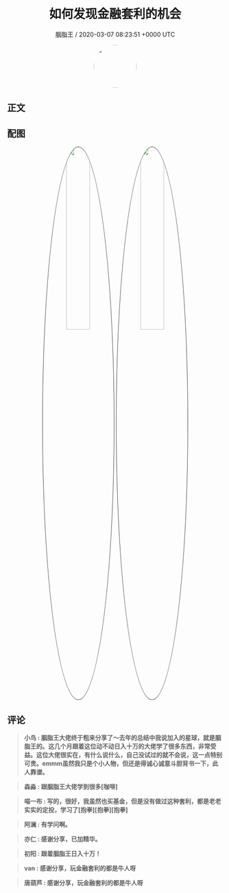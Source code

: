 <h1 align="center">如何发现金融套利的机会</h1>
<p align="center">
    <a>胭脂王 / 2020-03-07 08:23:51 &#43;0000 UTC</a>
</p>

<div align="center">
    <img src="https://images.zsxq.com/FoAJHVAvHSIzzhVeSqA5SvmwxLRo?e=1590940799&amp;token=kIxbL07-8jAj8w1n4s9zv64FuZZNEATmlU_Vm6zD:iKi4fzb7f_3rChPzw9lIz2I1rNI=" width="100" height="100" style="border:1px solid;border-radius:50%; color:#ffffff"/>
</div>

## 正文

<div>

</div>

## 配图
<div class="image" align="center">

<img src="https://images.zsxq.com/Fl9O5cQxIP4ZsTU-Fplp_VcwwQ7e?imageMogr2/auto-orient/thumbnail/800x/format/jpg/blur/1x0/quality/75&amp;e=1590940799&amp;token=kIxbL07-8jAj8w1n4s9zv64FuZZNEATmlU_Vm6zD:t7-v5fVJ7ei7fRQyKRpBekTbn6A=" width="33%" height="33%" style="border:1px solid;border-radius:50%; color:#3c3f41"/>

<img src="https://images.zsxq.com/Fowrpf2YOZF-eWkY2D-2dKMWdGrj?imageMogr2/auto-orient/thumbnail/800x/format/jpg/blur/1x0/quality/75&amp;e=1590940799&amp;token=kIxbL07-8jAj8w1n4s9zv64FuZZNEATmlU_Vm6zD:n3nKQI_vJ63jT-2UyNSxOHg09v8=" width="33%" height="33%" style="border:1px solid;border-radius:50%; color:#3c3f41"/>

</div>

## 评论

<div align="left">
<div>

<blockquote >
<span> <strong>小鸟 : 胭脂王大佬终于粗来分享了～去年的总结中我说加入的星球，就是胭脂王的。这几个月跟着这位动不动日入十万的大佬学了很多东西，非常受益。这位大佬很实在，有什么说什么，自己没试过的就不会说，这一点特别可贵。emmm虽然我只是个小人物，但还是得诚心诚意斗胆背书一下，此人靠谱。 </strong></span>
</blockquote>

<blockquote >
<span> <strong>森淼 : 跟胭脂王大佬学到很多[咖啡] </strong></span>
</blockquote>

<blockquote >
<span> <strong>喵一布 : 写的，很好，我虽然也买基金，但是没有做过这种套利，都是老老实实的定投，学习了[抱拳][抱拳][抱拳] </strong></span>
</blockquote>

<blockquote >
<span> <strong>阿澜 : 有学问啊。 </strong></span>
</blockquote>

<blockquote >
<span> <strong>亦仁 : 感谢分享，已加精华。 </strong></span>
</blockquote>

<blockquote >
<span> <strong>初阳 : 跟着胭脂王日入十万！ </strong></span>
</blockquote>

<blockquote >
<span> <strong>van : 感谢分享，玩金融套利的都是牛人呀 </strong></span>
</blockquote>

<blockquote >
<span> <strong>唐葫芦 : 感谢分享，玩金融套利的都是牛人呀 </strong></span>
</blockquote>

</div>
</div>
